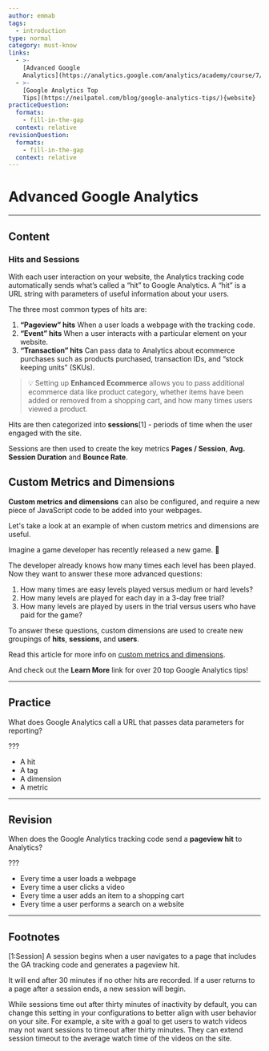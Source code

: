 ```yaml
---
author: emmab
tags:
  - introduction
type: normal
category: must-know
links:
  - >-
    [Advanced Google
    Analytics](https://analytics.google.com/analytics/academy/course/7/unit/1/lesson/1){website}
  - >-
    [Google Analytics Top
    Tips](https://neilpatel.com/blog/google-analytics-tips/){website}
practiceQuestion:
  formats:
    - fill-in-the-gap
  context: relative
revisionQuestion:
  formats:
    - fill-in-the-gap
  context: relative
---
```


# Advanced Google Analytics


---

## Content

### Hits and Sessions

With each user interaction on your website, the Analytics tracking code automatically sends what’s called a “hit” to Google Analytics. A “hit” is a URL string with parameters of useful information about your users.

The three most common types of hits are:

1. **“Pageview” hits**
   When a user loads a webpage with the tracking code.
2. **“Event” hits**
   When a user interacts with a particular element on your website.
3. **“Transaction” hits**
   Can pass data to Analytics about ecommerce purchases such as products purchased, transaction IDs, and “stock keeping units” (SKUs).

> 💡 Setting up **Enhanced Ecommerce** allows you to pass additional ecommerce data like product category, whether items have been added or removed from a shopping cart, and how many times users viewed a product.

Hits are then categorized into **sessions**[1] - periods of time when the user engaged with the site. 

Sessions are then used to create the key metrics **Pages / Session**, **Avg. Session Duration** and **Bounce Rate**. 

## Custom Metrics and Dimensions

**Custom metrics and dimensions** can also be configured, and require a new piece of JavaScript code to be added into your webpages. 

Let's take a look at an example of when custom metrics and dimensions are useful.

Imagine a game developer has recently released a new game. 👾

The developer already knows how many times each level has been played. Now they want to answer these more advanced questions:

1. How many times are easy levels played versus medium or hard levels?
2. How many levels are played for each day in a 3-day free trial?
3. How many levels are played by users in the trial versus users who have paid for the game?

To answer these questions, custom dimensions are used to create new groupings of **hits**, **sessions**, and **users**.

Read this article for more info on [custom metrics and dimensions](https://support.google.com/analytics/answer/2709828).

And check out the **Learn More** link for over 20 top Google Analytics tips!


---

## Practice

What does Google Analytics call a URL that passes data parameters for reporting?

???

- A hit
- A tag
- A dimension
- A metric


---

## Revision

When does the Google Analytics tracking code send a **pageview hit** to Analytics?

???

- Every time a user loads a webpage
- Every time a user clicks a video
- Every time a user adds an item to a shopping cart
- Every time a user performs a search on a website


---

## Footnotes

[1:Session]
A session begins when a user navigates to a page that includes the GA tracking code and generates a pageview hit.

It will end after 30 minutes if no other hits are recorded. If a user returns to a page after a session ends, a new session will begin.

While sessions time out after thirty minutes of inactivity by default, you can change this setting in your configurations to better align with user behavior on your site. For example, a site with a goal to get users to watch videos may not want sessions to timeout after thirty minutes. They can extend session timeout to the average watch time of the videos on the site.
